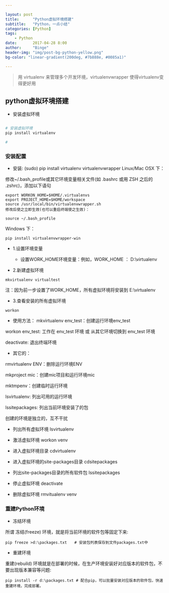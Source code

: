 ```yaml
---

layout: post
title:      "Python虚拟环境搭建"
subtitle:   "Python，一点小结"
categories: [Python]
tags:       
    - Python
date:       2017-04-28 8:00
author:     "Binge"
header-img: "img/post-bg-python-yellow.png"
bg-color: "linear-gradient(200deg, #7b888e, #0085a1)"

---
```


>用 virtualenv 来管理多个开发环境，virtualenvwrapper 使得virtualenv变得更好用


## python虚拟环境搭建

* 安装虚拟环境

```python

# 安装虚拟环境
pip install virtualenv

# 
```

### 安装配置

* 安装:
(sudo) pip install virtualenv virtualenvwrapper
Linux/Mac OSX 下：

修改~/.bash_profile或其它环境变量相关文件(如 .bashrc 或用 ZSH 之后的 .zshrc)，添加以下语句
```
export WORKON_HOME=$HOME/.virtualenvs
export PROJECT_HOME=$HOME/workspace
source /usr/local/bin/virtualenvwrapper.sh
修改后使之立即生效(也可以重启终端使之生效)：

source ~/.bash_profile
```

Windows 下：
```
pip install virtualenvwrapper-win
```

* 1.设置环境变量
    - 设置WORK_HOME环境变量：例如，WORK_HOME ： D:\virtualenv
    
* 2.新建虚拟环境
```
mkvirtualenv virtualtest
```
注：因为前一步设置了WORK_HOME，所有虚拟环境将安装到 E:\virtualenv
* 3.查看安装的所有虚拟环境
```
workon
```

* 使用方法：
mkvirtualenv env_test：创建运行环境env_test

workon env_test: 工作在 env_test 环境 或 从其它环境切换到 env_test 环境

deactivate: 退出终端环境



* 其它的：

rmvirtualenv ENV：删除运行环境ENV

mkproject mic：创建mic项目和运行环境mic

mktmpenv：创建临时运行环境

lsvirtualenv: 列出可用的运行环境

lssitepackages: 列出当前环境安装了的包

创建的环境是独立的，互不干扰


* 列出所有虚拟环境
lsvirtualenv

* 激活虚拟环境
workon venv
　
* 进入虚拟环境目录
cdvirtualenv

* 进入虚拟环境的site-packages目录
cdsitepackages

* 列出site-packages目录的所有软件包
lssitepackages

* 停止虚拟环境
deactivate

*  删除虚拟环境
rmvitualenv venv

### 重建Python环境

* 冻结环境

所谓 冻结(freeze) 环境，就是将当前环境的软件包等固定下来:
```
pip freeze >d:\packages.txt　　# 安装包列表保存到文件packages.txt中　
```

* 重建环境

重建(rebuild) 环境就是在部署的时候，在生产环境安装好对应版本的软件包，不要出现版本兼容等问题:
```
pip install -r d:\packages.txt # 配合pip，可以批量安装对应版本的软件包，快速重建环境，完成部署。
```



